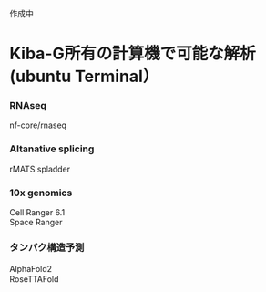 作成中
# Kiba-G所有の計算機で可能な解析　(ubuntu Terminal）


### RNAseq
nf-core/rnaseq

### Altanative splicing
rMATS
spladder

### 10x genomics
Cell Ranger 6.1<br>
Space Ranger 

### 



###
### タンパク構造予測
AlphaFold2　　<br>
RoseTTAFold

###


###


###


###

